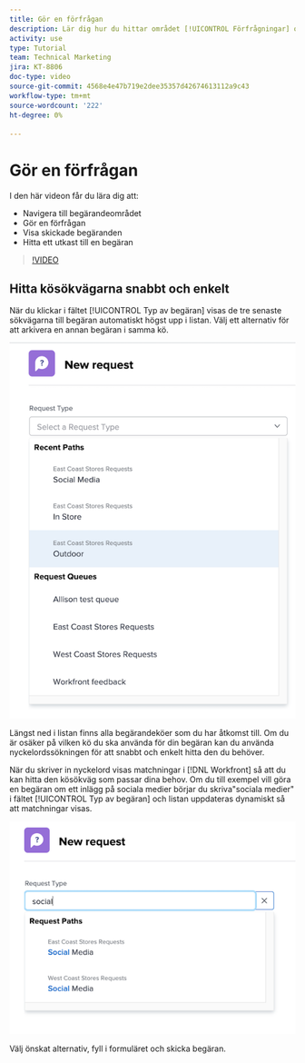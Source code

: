 ```yaml
---
title: Gör en förfrågan
description: Lär dig hur du hittar området [!UICONTROL Förfrågningar] och gör en förfrågan. Lär dig sedan hur du visar inskickade begäranden och utkast.
activity: use
type: Tutorial
team: Technical Marketing
jira: KT-8806
doc-type: video
source-git-commit: 4568e4e47b719e2dee35357d42674613112a9c43
workflow-type: tm+mt
source-wordcount: '222'
ht-degree: 0%

---
```


# Gör en förfrågan

I den här videon får du lära dig att:

* Navigera till begärandeområdet
* Gör en förfrågan
* Visa skickade begäranden
* Hitta ett utkast till en begäran

>[!VIDEO](https://video.tv.adobe.com/v/336092/?quality=12&learn=on&enablevpops)

## Hitta kösökvägarna snabbt och enkelt

När du klickar i fältet [!UICONTROL Typ av begäran] visas de tre senaste sökvägarna till begäran automatiskt högst upp i listan. Välj ett alternativ för att arkivera en annan begäran i samma kö.

![Menyn Typ av begäran som visar en lista med senaste sökvägar för begäran](assets/collaborator-fundamentals-1.png)

Längst ned i listan finns alla begärandeköer som du har åtkomst till. Om du är osäker på vilken kö du ska använda för din begäran kan du använda nyckelordssökningen för att snabbt och enkelt hitta den du behöver.

När du skriver in nyckelord visas matchningar i [!DNL Workfront] så att du kan hitta den kösökväg som passar dina behov. Om du till exempel vill göra en begäran om ett inlägg på sociala medier börjar du skriva&quot;sociala medier&quot; i fältet [!UICONTROL Typ av begäran] och listan uppdateras dynamiskt så att matchningar visas.

![Menyn Typ av begäran med ett ord angivet i fältet för att visa de senaste sökvägarna för begäran](assets/collaborator-fundamentals-2.png)

Välj önskat alternativ, fyll i formuläret och skicka begäran.

<!--
Learn more
Requests area overview
Create and submit Workfront requests
Guides
Make a work request
-->
